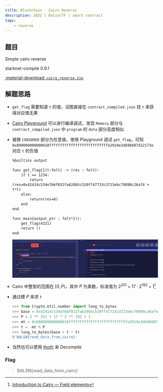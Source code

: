 ```yaml
---
title: Blockchain - Cairo Reverse
description: 2022 | BalsnCTF | smart contract
tags:
    - reverse
---
```


## 题目

Simple cairo reverse

starknet-compile 0.9.1

[:material-download: `cairo_reverse.zip`](static/cairo_reverse.zip)

## 解题思路

- `get_flag` 需要知道 `t` 的值，试图直接在 `contract_compiled.json` 找 `t` 来获得对应值无果
- [Cairo Playground](https://www.cairo-lang.org/playground/) 可以进行编译调试，发现 `Memory` 部分与 `contract_compiled.json` 中 `program` 的 `data` 部分高度相似
- 替换 `CENSORED` 部分为任意值，使用 Playground 调试 `get_flag`，可知 `0x800000000000010fffffffffffffffffffffffffffe2919e3d696087d12173e` 对应 `t` 的负值

    ```cairo
    %builtins output

    func get_flag{}(t:felt) -> (res : felt):
        if t == 1234:
            return (res=0x42414c534e7b6f032fa620b5c520ff47733c3723ebc79890c26af4 + t*t)
        else:
            return(res=0)
        end
    end

    func main{output_ptr : felt*}():
        get_flag(4321)
        return ()
    end
    ```

    ![debugging](img/cairo_reverse01.jpg)

- Cairo 中整型的范围在 $[0, P)$，其中 $P$ 为素数，标准值为 $2^{251}+17\cdot 2^{192} + 1$[^1]
- 通过模 $P$ 来求 `t`

    ```py
    >>> from Crypto.Util.number import long_to_bytes
    >>> base = 0x42414c534e7b6f032fa620b5c520ff47733c3723ebc79890c26af4
    >>> P = 2 ** 251 + 17 * 2 ** 192 + 1
    >>> mt = 0x800000000000010fffffffffffffffffffffffffffe2919e3d696087d12173e
    >>> t = -mt % P
    >>> long_to_bytes(base + t * t)
    b'BALSN{read_data_from_cairo}'
    ```

- 当然也可以使用 [thoth](https://github.com/FuzzingLabs/thoth) 来 Decompile

### Flag

> BALSN{read_data_from_cairo}

[^1]: [Introduction to Cairo — Field elements](https://www.cairo-lang.org/docs/how_cairo_works/cairo_intro.html?highlight=integer#field-elements)
